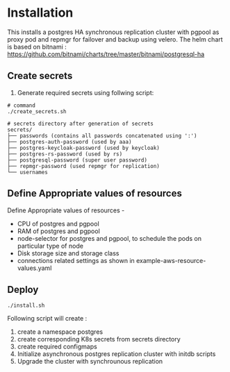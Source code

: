 # Installation
This installs a postgres HA synchronous replication cluster with pgpool as proxy pod and repmgr for failover and backup using velero.
The helm chart is based on bitnami : https://github.com/bitnami/charts/tree/master/bitnami/postgresql-ha 

## Create secrets 
1. Generate required secrets  using follwing script:
```
# command
./create_secrets.sh

# secrets directory after generation of secrets
secrets/
├── passwords (contains all passwords concatenated using ':')
├── postgres-auth-password (used by aaa)
├── postgres-keycloak-password (used by keycloak)
├── postgres-rs-password (used by rs)
├── postgresql-password (super user password)
├── repmgr-password (used repmgr for replication)
└── usernames
```

## Define Appropriate values of resources

Define Appropriate values of resources -
- CPU of postgres and pgpool
- RAM of postgres and pgpool
- node-selector for postgres and pgpool, to schedule the pods on particular type of node
- Disk storage size and storage class
- connections related settings 
as shown in example-aws-resource-values.yaml

## Deploy

```
./install.sh
```

Following script will create :
1. create a namespace postgres
2. create corresponding K8s secrets from  secrets directory
3. create required configmaps
4. Initialize asynchronous postgres replication cluster with initdb scripts 
5. Upgrade the cluster with synchrounous replication
